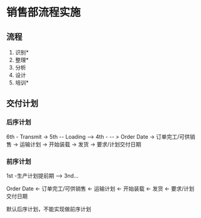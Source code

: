 # 销售部流程实施
## 流程
1. 识别*
2. 整理*
3. 分析
4. 设计
5. 培训*



## 交付计划
### 后序计划
6th  - Transmit ->   5th -- Loading --> 4th - -- >
Order Date → 订单完工/可供销售 → 运输计划 → 开始装载 → 发货 → 要求/计划交付日期

### 前序计划
1st -生产计划提前期 --> 3nd...

Order Date ← 订单完工/可供销售 ← 运输计划 ← 开始装载 ← 发货 ← 要求/计划交付日期

默认后序计划，不能实现做前序计划

